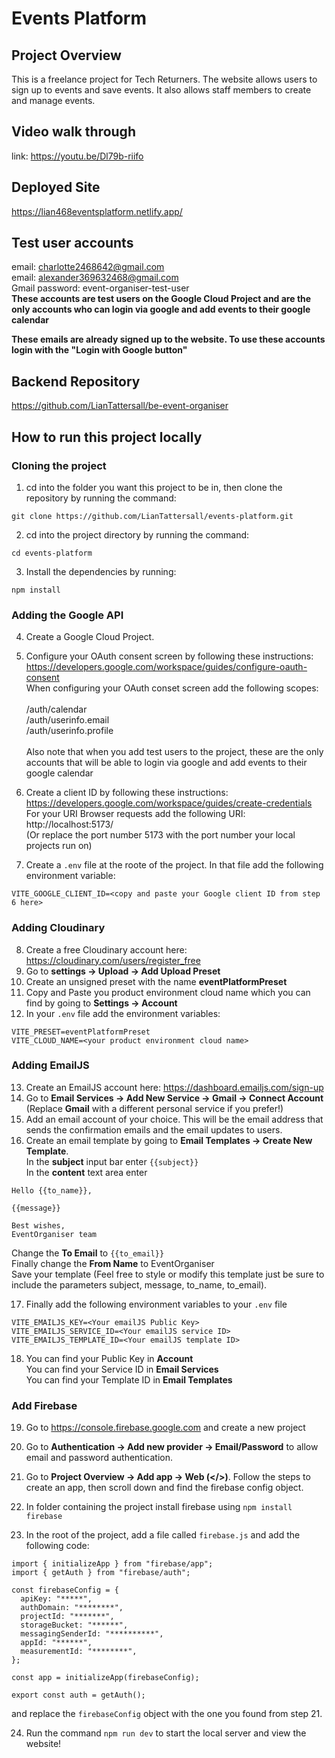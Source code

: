 # Events Platform

## Project Overview

This is a freelance project for Tech Returners. The website allows users to sign up to events and save events. It also allows staff members to create and manage events.

## Video walk through

link: https://youtu.be/Dl79b-riifo

## Deployed Site

https://lian468eventsplatform.netlify.app/

## Test user accounts

email: charlotte2468642@gmail.com \
email: alexander369632468@gmail.com \
Gmail password: event-organiser-test-user \
**These accounts are test users on the Google Cloud Project and are the only accounts who can login via google and add events to their google calendar**

**These emails are already signed up to the website. To use these accounts login with the "Login with Google button"**

## Backend Repository

https://github.com/LianTattersall/be-event-organiser

## How to run this project locally

### Cloning the project

1. cd into the folder you want this project to be in, then clone the repository by running the command:

```git
git clone https://github.com/LianTattersall/events-platform.git
```

2. cd into the project directory by running the command:

```
cd events-platform
```

3. Install the dependencies by running:

```
npm install
```

### Adding the Google API

4. Create a Google Cloud Project.

5. Configure your OAuth consent screen by following these instructions:
   https://developers.google.com/workspace/guides/configure-oauth-consent \
   When configuring your OAuth conset screen add the following scopes: \
   \
   /auth/calendar \
   /auth/userinfo.email \
   /auth/userinfo.profile \
   \
   Also note that when you add test users to the project, these are the only accounts that will be able to login via google and add events to their google calendar

6. Create a client ID by following these instructions: https://developers.google.com/workspace/guides/create-credentials \
   For your URI Browser requests add the following URI:
   http://localhost:5173/ \
   (Or replace the port number 5173 with the port number your local projects run on)

7. Create a `.env` file at the roote of the project. In that file add the following environment variable:

```
VITE_GOOGLE_CLIENT_ID=<copy and paste your Google client ID from step 6 here>
```

### Adding Cloudinary

8. Create a free Cloudinary account here: https://cloudinary.com/users/register_free
9. Go to **settings -> Upload -> Add Upload Preset**
10. Create an unsigned preset with the name **eventPlatformPreset**
11. Copy and Paste you product environment cloud name which you can find by going to **Settings -> Account**
12. In your `.env` file add the environment variables:

```
VITE_PRESET=eventPlatformPreset
VITE_CLOUD_NAME=<your product environment cloud name>
```

### Adding EmailJS

13. Create an EmailJS account here: https://dashboard.emailjs.com/sign-up
14. Go to **Email Services -> Add New Service -> Gmail -> Connect Account** (Replace **Gmail** with a different personal service if you prefer!)
15. Add an email account of your choice. This will be the email address that sends the confirmation emails and the email updates to users.
16. Create an email template by going to **Email Templates -> Create New Template**. \
    In the **subject** input bar enter `{{subject}}` \
    In the **content** text area enter

```
Hello {{to_name}},

{{message}}

Best wishes,
EventOrganiser team
```

Change the **To Email** to `{{to_email}}` \
Finally change the **From Name** to EventOrganiser \
Save your template (Feel free to style or modify this template just be sure to include the parameters subject, message, to_name, to_email).

17. Finally add the following environment variables to your `.env` file

```
VITE_EMAILJS_KEY=<Your emailJS Public Key>
VITE_EMAILJS_SERVICE_ID=<Your emailJS service ID>
VITE_EMAILJS_TEMPLATE_ID=<Your emailJS template ID>
```

18. You can find your Public Key in **Account** \
    You can find your Service ID in **Email Services** \
    You can find your Template ID in **Email Templates**

### Add Firebase

19. Go to https://console.firebase.google.com and create a new project

20. Go to **Authentication -> Add new provider -> Email/Password** to allow email and password authentication.

21. Go to **Project Overview -> Add app -> Web (</>)**. Follow the steps to create an app, then scroll down and find the firebase config object.

22. In folder containing the project install firebase using `npm install firebase`

23. In the root of the project, add a file called `firebase.js` and add the following code:

```
import { initializeApp } from "firebase/app";
import { getAuth } from "firebase/auth";

const firebaseConfig = {
  apiKey: "*****",
  authDomain: "********",
  projectId: "*******",
  storageBucket: "******",
  messagingSenderId: "**********",
  appId: "******",
  measurementId: "********",
};

const app = initializeApp(firebaseConfig);

export const auth = getAuth();
```

and replace the `firebaseConfig` object with the one you found from step 21.

24. Run the command `npm run dev` to start the local server and view the website!
